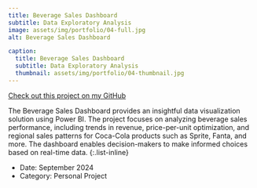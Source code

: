 ```yaml
---
title: Beverage Sales Dashboard
subtitle: Data Exploratory Analysis
image: assets/img/portfolio/04-full.jpg
alt: Beverage Sales Dashboard

caption:
  title: Beverage Sales Dashboard
  subtitle: Data Exploratory Analysis
  thumbnail: assets/img/portfolio/04-thumbnail.jpg
---
```

[Check out this project on my GitHub](https://github.com/garrettlf/Beverage-Sales-Dashboard)

The Beverage Sales Dashboard provides an insightful data visualization solution using Power BI. The project focuses on analyzing beverage sales performance, including trends in revenue, price-per-unit optimization, and regional sales patterns for Coca-Cola products such as Sprite, Fanta, and more. The dashboard enables decision-makers to make informed choices based on real-time data.
{:.list-inline}
- Date: September 2024
- Category: Personal Project
